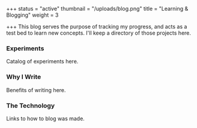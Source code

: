 +++
status = "active"
thumbnail = "/uploads/blog.png"
title = "Learning & Blogging"
weight = 3

+++
This blog serves the purpose of tracking my progress, and acts as a test bed to learn new concepts. I'll keep a directory of those projects here.

<!--more-->

### Experiments

Catalog of experiments here.

### Why I Write

Benefits of writing here.

### The Technology

Links to how to blog was made.